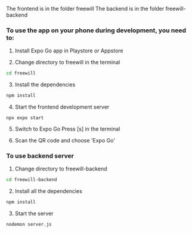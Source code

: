 The frontend is in the folder freewill
The backend is in the folder freewill-backend

### To use the app on your phone during development, you need to:
1. Install Expo Go app in Playstore or Appstore

2. Change directory to freewill in the terminal
  ``` bash
  cd freewill
  ```

3. Install the dependencies
  ``` bash
  npm install
  ```

4. Start the frontend development server
  ```
  npx expo start
  ```

5. Switch to Expo Go
  Press [s] in the terminal

6. Scan the QR code and choose 'Expo Go'

### To use backend server
1. Change directory to freewill-backend
  ``` bash
  cd freewill-backend
  ```

2. Install all the dependencies
  ``` bash
  npm install
  ```

3. Start the server
  ``` bash
  nodemon server.js
  ```